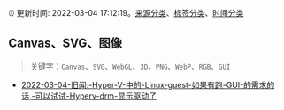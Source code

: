 :alarm_clock: 更新时间: 2022-03-04 17:12:19。[来源分类](../README.md)、[标签分类](../TAGS.md)、[时间分类](../TIMELINE.md)

## Canvas、SVG、图像


> 关键字：`Canvas`、`SVG`、`WebGL`、`3D`、`PNG`、`WebP`、`RGB`、`GUI`



- [2022-03-04-旧闻:-Hyper-V-中的-Linux-guest-如果有跑-GUI-的需求的话,-可以试试-Hyperv-drm-显示驱动了](https://www.v2ex.com/t/838071) 